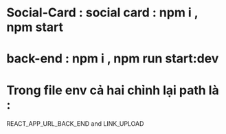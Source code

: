 # Social-Card : social card : npm i , npm start
# back-end : npm i , npm run start:dev
# Trong file env cả hai chỉnh lại path là :
REACT_APP_URL_BACK_END and LINK_UPLOAD
